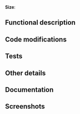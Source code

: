 **Size**: <!-- S|M|L|XL -->

## Functional description

<!--
What was added functionally. For instance:
- New button to trigger a nuclear attack
- Rework of left menu
- ...
-->

## Code modifications

<!--
What wad changed in the source code, broadly speaking, without giving too many details. For instance:
- Factorization of module "toto.js" to be compatible with iOS and Android
- Major rework of file build.yaml (renaming, adding triggers, ...)
-->

## Tests

<!--
Indicate here tests played to validate your development. For instance:
- Adding of 14 unit tests
- Following manual tests are been played:
  - All combinations iOS/Android have been tested
  - Connection with AppCenter has been tested
-->

## Other details

<!-- Indicate here important details about your review and your changes -->

## Documentation

<!-- Related documentation (archi, user, ...) on Confluence -->

## Screenshots

<!-- Relevant screenshots if any -->

